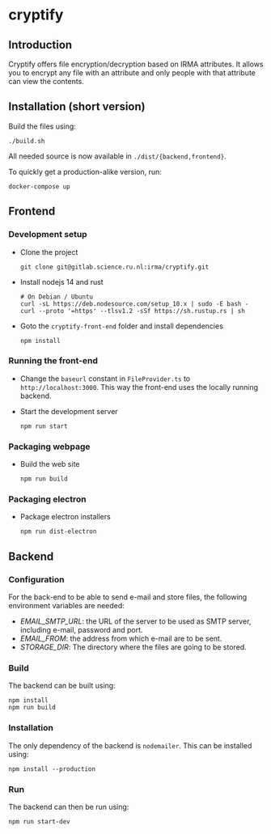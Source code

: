 # cryptify

## Introduction

Cryptify offers file encryption/decryption based on IRMA attributes. It allows you to encrypt any file
with an attribute and only people with that attribute can view the contents.

## Installation (short version)

Build the files using:
```
./build.sh
```

All needed source is now available in `./dist/{backend,frontend}`.

To quickly get a production-alike version, run:
```
docker-compose up
```

## Frontend

### Development setup

* Clone the project 

      git clone git@gitlab.science.ru.nl:irma/cryptify.git

* Install nodejs 14 and rust

      # On Debian / Ubuntu
      curl -sL https://deb.nodesource.com/setup_10.x | sudo -E bash -
      curl --proto '=https' --tlsv1.2 -sSf https://sh.rustup.rs | sh

* Goto the `cryptify-front-end` folder and install dependencies

      npm install

### Running the front-end

* Change the `baseurl` constant in `FileProvider.ts` to `http://localhost:3000`.
  This way the front-end uses the locally running backend.

* Start the development server

      npm run start

### Packaging webpage

* Build the web site

      npm run build

### Packaging electron

* Package electron installers

      npm run dist-electron

## Backend

### Configuration

For the back-end to be able to send e-mail and store files, the following environment variables are needed:

* *EMAIL_SMTP_URL*: the URL of the server to be used as SMTP server, including e-mail, password and port.
* *EMAIL_FROM*: the address from which e-mail are to be sent.
* *STORAGE_DIR*: The directory where the files are going to be stored. 

### Build

The backend can be built using:
```
npm install
npm run build
```

### Installation

The only dependency of the backend is `nodemailer`. This can be installed using:
```
npm install --production
```

### Run
The backend can then be run using:

```
npm run start-dev
```
